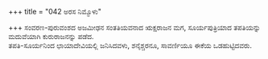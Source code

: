 +++
title = "042 ಅರಸ ನಿಮ್ಮೊಳು"

+++
ಸಂವರಣ-ಪುರುವಂಶದ ಅಜಮೀಢನ ಸಂತತಿಯವನಾದ ಋಕ್ಷರಾಜನ ಮಗ, ಸೂರ್ಯಪುತ್ರಿಯಾದ ತಪತಿಯನ್ನು ಮದುವೆಯಾಗಿ ಕುರುರಾಜನನ್ನು ಪಡೆದ.   
ತಪತಿ-ಸೂರ್ಯನಿಂದ ಛಾಯಾದೇವಿಯಲ್ಲಿ ಜನಿಸಿದವಳು, ಶನೈಶ್ಚರನೂ, ಸಾವರ್ಣಿಯೂ ಈಕೆಯ ಒಡಹುಟ್ಟಿದವರು.